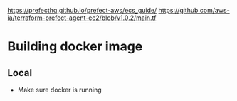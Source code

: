 https://prefecthq.github.io/prefect-aws/ecs_guide/
https://github.com/aws-ia/terraform-prefect-agent-ec2/blob/v1.0.2/main.tf

# Building docker image

## Local
 
- Make sure docker is running